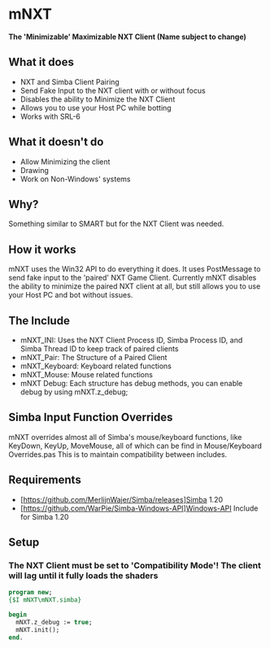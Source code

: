 # mNXT 
****The 'Minimizable' Maximizable NXT Client (Name subject to change)****


## What it does
* NXT and Simba Client Pairing
* Send Fake Input to the NXT client with or without focus
* Disables the ability to Minimize the NXT Client
* Allows you to use your Host PC while botting
* Works with SRL-6


## What it doesn't do
* Allow Minimizing the client
* Drawing
* Work on Non-Windows' systems

## Why?
Something similar to SMART but for the NXT Client was needed.

## How it works
mNXT uses the Win32 API to do everything it does. It uses PostMessage to send fake input to the 'paired' NXT Game Client. Currently mNXT disables the ability to minimize the paired NXT client at all, but still allows you to use your Host PC and bot without issues.

## The Include

* mNXT_INI: Uses the NXT Client Process ID, Simba Process ID, and Simba Thread ID to keep track of paired clients
* mNXT_Pair: The Structure of a Paired Client
* mNXT_Keyboard: Keyboard related functions
* mNXT_Mouse: Mouse related functions
* mNXT Debug: Each structure has debug methods, you can enable debug by using mNXT.z_debug;


## Simba Input Function Overrides
mNXT overrides almost all of Simba's mouse/keyboard functions, like KeyDown, KeyUp, MoveMouse, all of which can be find in Mouse/Keyboard Overrides.pas This is to maintain compatibility between includes.

## Requirements
* [https://github.com/MerlijnWajer/Simba/releases]Simba 1.20
* [https://github.com/WarPie/Simba-Windows-API]Windows-API Include for Simba 1.20



## Setup
### The NXT Client must be set to 'Compatibility Mode'! The client will lag until it fully loads the shaders
```pascal
program new;
{$I mNXT\mNXT.simba}

begin
  mNXT.z_debug := true;
  mNXT.init();
end.
```
